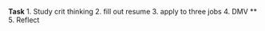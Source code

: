 **Task**
	1. Study crit thinking
	2. fill out resume 
	3.  apply to three jobs
	4. DMV **
	5. 
Reflect 
